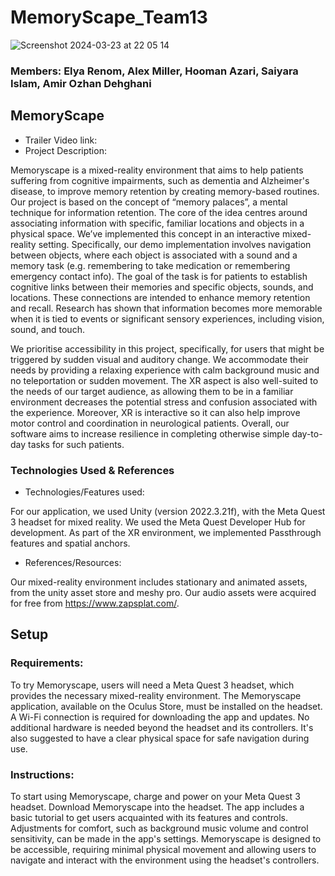 # MemoryScape_Team13


![Screenshot 2024-03-23 at 22 05 14](https://github.com/NeuroVRHack/MemoryScape_Team13/assets/133069657/83c82544-6b3c-41f5-b56e-42917404e749)


### Members: Elya Renom, Alex Miller, Hooman Azari, Saiyara Islam, Amir Ozhan Dehghani

## MemoryScape 
- Trailer Video link: 
- Project
Description:

Memoryscape is a mixed-reality environment that aims to help patients suffering from cognitive impairments, such as dementia and Alzheimer's disease, to improve memory retention by creating memory-based routines. Our project is based on the concept of “memory palaces”, a mental technique for information retention. The core of the idea centres around associating information with specific, familiar locations and objects in a physical space. We’ve implemented this concept in an interactive mixed-reality setting. Specifically, our demo implementation involves navigation between objects, where each object is associated with a sound and a memory task (e.g. remembering to take medication or remembering emergency contact info). The goal of the task is for patients to establish cognitive links between their memories and specific objects, sounds, and locations. These connections are intended to enhance memory retention and recall. Research has shown that information becomes more memorable when it is tied to events or significant sensory experiences, including vision, sound, and touch. 

We prioritise accessibility in this project, specifically, for users that might be triggered by sudden visual and auditory change. We accommodate their needs by providing a relaxing experience with calm background music and no teleportation or sudden movement. The XR aspect is also well-suited to the needs of our target audience, as allowing them to be in a familiar environment decreases the potential stress and confusion associated with the experience. Moreover, XR is interactive so it can also help improve motor control and coordination in neurological patients. Overall, our software aims to increase resilience in completing otherwise simple day-to-day tasks for such patients.


### Technologies Used & References
- Technologies/Features used:

For our application, we used Unity (version 2022.3.21f), with the Meta Quest 3 headset for mixed reality. We used the Meta Quest Developer Hub for development. As part of the XR environment, we implemented Passthrough features and spatial anchors. 

- References/Resources: 
  
Our mixed-reality environment includes stationary and animated assets, from the unity asset store and meshy pro. Our audio assets were acquired for free from https://www.zapsplat.com/. 


## Setup
### Requirements:
To try Memoryscape, users will need a Meta Quest 3 headset, which provides the necessary mixed-reality environment. The Memoryscape application, available on the Oculus Store, must be installed on the headset. A Wi-Fi connection is required for downloading the app and updates. No additional hardware is needed beyond the headset and its controllers. It's also suggested to have a clear physical space for safe navigation during use.

### Instructions:
To start using Memoryscape, charge and power on your Meta Quest 3 headset. Download Memoryscape into the headset. The app includes a basic tutorial to get users acquainted with its features and controls. Adjustments for comfort, such as background music volume and control sensitivity, can be made in the app's settings. Memoryscape is designed to be accessible, requiring minimal physical movement and allowing users to navigate and interact with the environment using the headset's controllers.
